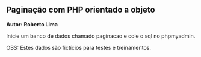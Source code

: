 ## Paginação com PHP orientado a objeto

**Autor: Roberto Lima**

Inicie um banco de dados chamado paginacao e cole o sql no phpmyadmin.

OBS: Estes dados são fictícios para testes e treinamentos.
